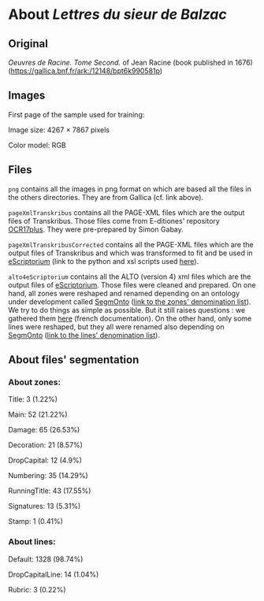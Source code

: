 # About _Lettres du sieur de Balzac_ 

## Original
_Oeuvres de Racine. Tome Second._ of Jean Racine (book published in 1676) (https://gallica.bnf.fr/ark:/12148/bpt6k990581p)

## Images
First page of the sample used for training:

Image size: 4267 × 7867 pixels

Color model: RGB

## Files
``png`` contains all the images in png format on which are based all the files in the others directories. They are from Gallica (cf. link above).

``pageXmlTranskribus`` contains all the PAGE-XML files which are the output files of Transkribus. Those files come from E-ditiones' repository [OCR17plus](https://github.com/e-ditiones/OCR17plus). They were pre-prepared by Simon Gabay.

``pageXmlTranskribusCorrected`` contains all the PAGE-XML files which are the output files of Transkribus and which was transformed to fit and be used in [eScriptorium](http://traces6.paris.inria.fr/) (link to the python and xsl scripts used [here](https://github.com/Heresta/BAO_Stage_DH_ENS_2021/tree/main/CorrectionPageXMLeScriptorium)).

``alto4eScriptorium`` contains all the ALTO (version 4) xml files which are the output files of [eScriptorium](http://traces6.paris.inria.fr/). Those files were cleaned and prepared. On one hand, all zones were reshaped and renamed depending on an ontology under development called [SegmOnto](https://github.com/SegmOnto) ([link to the zones' denomination list](https://github.com/SegmOnto/examples/tree/main/zones)). We try to do things as simple as possible. But it still raises questions : we gathered them [here](https://github.com/Heresta/BAO_Stage_DH_ENS_2021/tree/main/problemesSegmentation) (french documentation). On the other hand, only some lines were reshaped, but they all were renamed also depending on [SegmOnto](https://github.com/SegmOnto) ([link to the lines' denomination list](https://github.com/SegmOnto/examples/tree/main/lines)).

## About files' segmentation

### About zones:

Title: 3 (1.22%)

Main: 52 (21.22%)

Damage: 65 (26.53%)

Decoration: 21 (8.57%)

DropCapital: 12 (4.9%)

Numbering: 35 (14.29%)

RunningTitle: 43 (17.55%)

Signatures: 13 (5.31%)

Stamp: 1 (0.41%)

### About lines:

Default: 1328 (98.74%)

DropCapitalLine: 14 (1.04%)

Rubric: 3 (0.22%)


